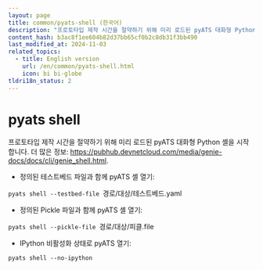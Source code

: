 ```yaml
---
layout: page
title: common/pyats-shell (한국어)
description: "프로토타입 제작 시간을 절약하기 위해 미리 로드된 pyATS 대화형 Python 셸을 시작합니다."
content_hash: b3ac8f1ee604b82d37bb65cf0b2c8db31f3bb490
last_modified_at: 2024-11-03
related_topics:
  - title: English version
    url: /en/common/pyats-shell.html
    icon: bi bi-globe
tldri18n_status: 2
---
```

# pyats shell

프로토타입 제작 시간을 절약하기 위해 미리 로드된 pyATS 대화형 Python 셸을 시작합니다.
더 많은 정보: <https://pubhub.devnetcloud.com/media/genie-docs/docs/cli/genie_shell.html>.

- 정의된 테스트베드 파일과 함께 pyATS 셸 열기:

`pyats shell --testbed-file `<span class="tldr-var badge badge-pill bg-dark-lm bg-white-dm text-white-lm text-dark-dm font-weight-bold">경로/대상/테스트베드.yaml</span>

- 정의된 Pickle 파일과 함께 pyATS 셸 열기:

`pyats shell --pickle-file `<span class="tldr-var badge badge-pill bg-dark-lm bg-white-dm text-white-lm text-dark-dm font-weight-bold">경로/대상/피클.file</span>

- IPython 비활성화 상태로 pyATS 열기:

`pyats shell --no-ipython`
